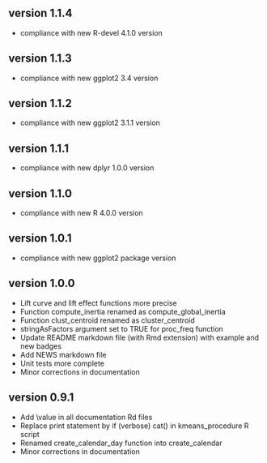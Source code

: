 ## version 1.1.4

 * compliance with new R-devel 4.1.0 version
 
## version 1.1.3

 * compliance with new ggplot2 3.4 version
 
## version 1.1.2

 * compliance with new ggplot2 3.1.1 version
 
## version 1.1.1

 * compliance with new dplyr 1.0.0 version
 
## version 1.1.0

 * compliance with new R 4.0.0 version
 
## version 1.0.1

 * compliance with new ggplot2 package version
 
## version 1.0.0

 * Lift curve and lift effect functions more precise
 * Function compute_inertia renamed as compute_global_inertia
 * Function clust_centroid renamed as cluster_centroid
 * stringAsFactors argument set to TRUE for proc_freq function
 * Update README markdown file (with Rmd extension) with example and new badges
 * Add NEWS markdown file
 * Unit tests more complete
 * Minor corrections in documentation

## version 0.9.1

 * Add \value in all documentation Rd files
 * Replace print statement by if (verbose) cat() in kmeans_procedure R script
 * Renamed create_calendar_day function into create_calendar
 * Minor corrections in documentation

